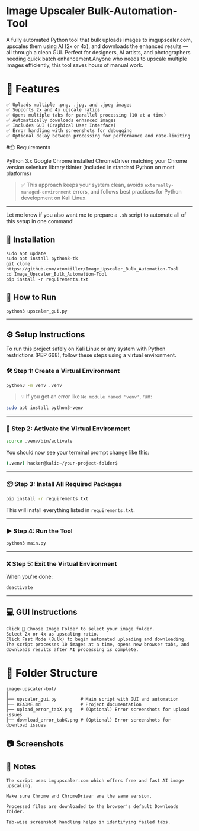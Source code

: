 #  Image Upscaler Bulk-Automation-Tool
 A fully automated Python tool that bulk uploads images to imgupscaler.com, upscales them using AI (2x or 4x), and downloads the enhanced results — all through a clean GUI. Perfect for designers, AI artists, and photographers needing quick batch enhancement.Anyone who needs to upscale multiple images efficiently, this tool saves hours of manual work.

# 🔧 Features

    ✅ Uploads multiple .png, .jpg, and .jpeg images
    ✅ Supports 2x and 4x upscale ratios
    ✅ Opens multiple tabs for parallel processing (10 at a time)
    ✅ Automatically downloads enhanced images
    ✅ Includes GUI (Graphical User Interface)
    ✅ Error handling with screenshots for debugging
    ✅ Optional delay between processing for performance and rate-limiting

#📦 Requirements

   Python 3.x
   Google Chrome installed
   ChromeDriver matching your Chrome version
   selenium library
   tkinter (included in standard Python on most platforms)



> ✅ This approach keeps your system clean, avoids `externally-managed-environment` errors, and follows best practices for Python development on Kali Linux.

---

Let me know if you also want me to prepare a `.sh` script to automate all of this setup in one command!

## 🚀 Installation

    sudo apt update
    sudo apt install python3-tk
    git clone https://github.com/xtomkiller/Image_Upscaler_Bulk_Automation-Tool
    cd Image_Upscaler_Bulk_Automation-Tool
    pip install -r requirements.txt

## 🚀 How to Run

    python3 upscaler_gui.py
---

## ⚙️ Setup Instructions

To run this project safely on Kali Linux or any system with Python restrictions (PEP 668), follow these steps using a virtual environment.

### 🛠️ Step 1: Create a Virtual Environment

```bash
python3 -m venv .venv
```

> 💡 If you get an error like `No module named 'venv'`, run:
```bash
sudo apt install python3-venv
```

---

### 🚀 Step 2: Activate the Virtual Environment

```bash
source .venv/bin/activate
```

You should now see your terminal prompt change like this:
```bash
(.venv) hacker@kali:~/your-project-folder$
```

---

### 📦 Step 3: Install All Required Packages

```bash
pip install -r requirements.txt
```

This will install everything listed in `requirements.txt`.

---

### ▶️ Step 4: Run the Tool

```bash
python3 main.py
```

---

### ❌ Step 5: Exit the Virtual Environment

When you're done:

```bash
deactivate
```

---

## 💻 GUI Instructions

    Click 📁 Choose Image Folder to select your image folder.
    Select 2x or 4x as upscaling ratio.
    Click Fast Mode (Bulk) to begin automated uploading and downloading.
    The script processes 10 images at a time, opens new browser tabs, and downloads results after AI processing is complete.

# 📁 Folder Structure

    image-upscaler-bot/
    │
    ├── upscaler_gui.py         # Main script with GUI and automation
    ├── README.md               # Project documentation
    ├── upload_error_tabX.png   # (Optional) Error screenshots for upload issues
    ├── download_error_tabX.png # (Optional) Error screenshots for download issues

## 📷 Screenshots


## 📌 Notes

    The script uses imgupscaler.com which offers free and fast AI image upscaling.

    Make sure Chrome and ChromeDriver are the same version.

    Processed files are downloaded to the browser's default Downloads folder.

    Tab-wise screenshot handling helps in identifying failed tabs.
